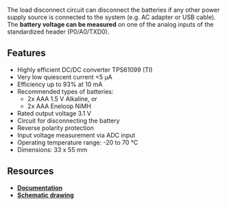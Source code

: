 The load disconnect circuit can disconnect the batteries if any other power supply source is connected to the system (e.g. AC adapter or USB cable). The **battery voltage can be measured** on one of the analog inputs of the standardized header (P0/A0/TXD0).

## Features

* Highly efficient DC/DC converter TPS61099 (TI)
* Very low quiescent current <5 μA
* Efficiency up to 93% at 10 mA
* Recommended types of batteries:
    * 2x AAA 1.5 V Alkaline, or
    * 2x AAA Eneloop NiMH
* Rated output voltage 3.1 V
* Circuit for disconnecting the battery
* Reverse polarity protection
* Input voltage measurement via ADC input
* Operating temperature range: -20 to 70 °C
* Dimensions: 33 x 55 mm

## Resources

* [**Documentation**](https://www.bigclown.com/doc/hardware/about-mini-battery-module/)
* [**Schematic drawing**](https://github.com/bigclownlabs/bc-hardware/tree/master/out/bc-module-battery-mini)
